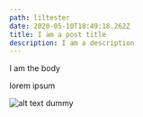 ```yaml
---
path: liltester
date: 2020-05-10T18:49:18.262Z
title: I am a post title
description: I am a description
---
```

I am the body

lorem ipsum

![alt text dummy](assets/bob-peak-taking-aim-1983.jpg "image title dummy")